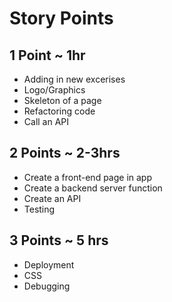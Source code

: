 # Story Points
## 1 Point ~ 1hr
- Adding in new excerises
- Logo/Graphics
- Skeleton of a page
- Refactoring code
- Call an API
## 2 Points ~ 2-3hrs
- Create a front-end page in app
- Create a backend server function
- Create an API
- Testing
## 3 Points ~ 5 hrs
- Deployment
- CSS
- Debugging